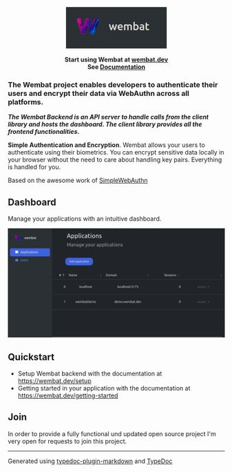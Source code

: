 <div align="center">
    <br/>
    <br/>
    <p align="center">
    <img width="234" src="/media/wembat_textlogo.png"/>
    </p>
</div>

<p align="center">
    <strong>
    Start using Wembat at <a href="https://wembat.dev">wembat.dev</a>
    <br/>
    See <a href="https://wembat.dev/introduction.html">Documentation</a>
    <br/>
 
</strong>

### The Wembat project enables developers to authenticate their users and encrypt their data via WebAuthn across all platforms.

***The Wembat Backend is an API server to handle calls from the client library and hosts the dashboard. The client library provides all the frontend functionalities.***

**Simple Authentication and Encryption**.
Wembat allows your users to authenticate using their biometrics. You can encrypt sensitive data locally in your browser without the need to care about handling key pairs. Everything is handled for you.

Based on the awesome work of [SimpleWebAuthn](https://github.com/MasterKale/SimpleWebAuthn)

## Dashboard

Manage your applications with an intuitive dashboard.

![alt text](docs/dashboard.png)

## Quickstart

- Setup Wembat backend with the documentation at https://wembat.dev/setup
- Getting started in your application with the documentation at https://wembat.dev/getting-started

## Join

In order to provide a fully functional und updated open source project I'm very open for requests to join this project.

***

Generated using [typedoc-plugin-markdown](https://www.npmjs.com/package/typedoc-plugin-markdown) and [TypeDoc](https://typedoc.org/)
